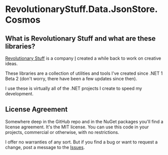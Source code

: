 # RevolutionaryStuff.Data.JsonStore.Cosmos

## What is Revolutionary Stuff and what are these libraries?
[Revolutionary Stuff](https://revolutionarystuff.com/) is a company [I](https://www.jasonthomas.com/) created a while back to work on creative ideas.

These libraries are a collection of utilities and tools I've created since .NET 1 Beta 2 (don't worry, there have been a few updates since then).

I use these is virtually all of the .NET projects I create to speed my development. 

## License Agreement

Somewhere deep in the GitHub repo and in the NuGet packages you'll find a license agreement.  It's the MIT license.  You can use this code in your projects, commercial or otherwise, with no restrictions.

I offer no warranties of any sort.  But if you find a bug or want to request a change, post a message to the [Issues](https://github.com/jbt00000/RevolutionaryStuff/issues).